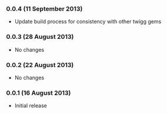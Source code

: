 ### 0.0.4 (11 September 2013)

* Update build process for consistency with other twigg gems

### 0.0.3 (28 August 2013)

* No changes

### 0.0.2 (22 August 2013)

* No changes

### 0.0.1 (16 August 2013)

* Initial release
